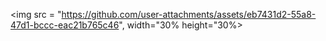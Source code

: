 <img src = "https://github.com/user-attachments/assets/eb7431d2-55a8-47d1-bccc-eac21b765c46", width="30% height="30%>
